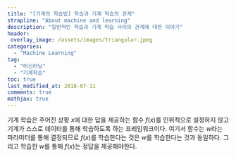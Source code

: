 ```yaml
---
title: "[기계의 학습법] 학습과 기계 학습의 관계"
strapline: "About machine and learning"
description: "일반적인 학습과 기계 학습 사이의 관계에 대한 이야기"
header:
 overlay_image: /assets/images/triangular.jpeg
categories:
  - "Machine Learning"
tag:
  - "머신러닝"
  - "기계학습"
toc: true
last_modified_at: 2018-07-11
comments: true
mathjax: true
---
```




 기계 학습은 주어진 상황 $x$에 대한 답을 제공하는 함수 $f(x)$를 인위적으로 설정하지 않고 기계가 스스로 데이터를 통해 학습하도록 하는 프레임워크이다. 여기서 함수는 $w$라는 파라미터를 통해 결정되므로 $f(x)$를 학습한다는 것은 $w$를 학습한다는 것과 동일하다. 그리고 학습한 $w$를 통해 $f(x)$는 정답을 제공해야한다.